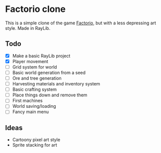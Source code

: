 # Factorio clone
This is a simple clone of the game [Factorio](https://www.factorio.com), but with a less depressing art style. Made in RayLib.

## Todo
- [x] Make a basic RayLib project
- [x] Player movement
- [ ] Grid system for world
- [ ] Basic world generation from a seed
- [ ] Ore and tree generation
- [ ] Harvesting materials and inventory system
- [ ] Basic crafting system
- [ ] Place things down and remove them
- [ ] First machines
- [ ] World saving/loading
- [ ] Fancy main menu

## Ideas
- Cartoony pixel art style
- Sprite stacking for art